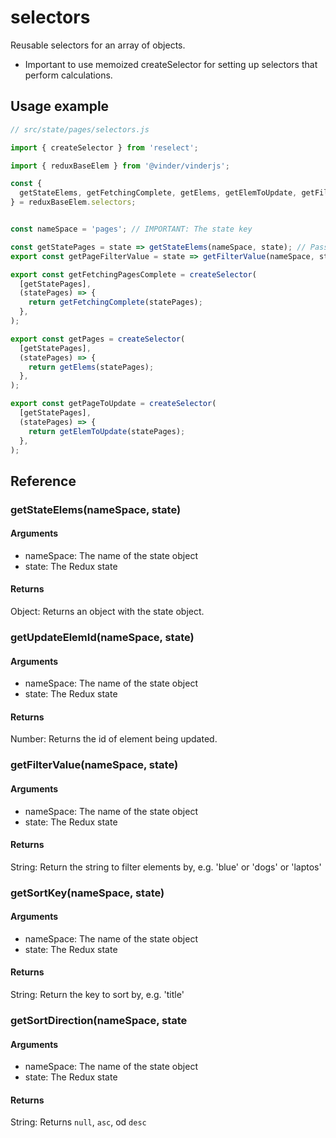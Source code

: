# selectors

Reusable selectors for an array of objects.

- Important to use memoized createSelector for setting up selectors that perform calculations.

## Usage example

```javascript
// src/state/pages/selectors.js

import { createSelector } from 'reselect';

import { reduxBaseElem } from '@vinder/vinderjs';

const {
  getStateElems, getFetchingComplete, getElems, getElemToUpdate, getFilterValue,
} = reduxBaseElem.selectors;


const nameSpace = 'pages'; // IMPORTANT: The state key

const getStatePages = state => getStateElems(nameSpace, state); // Pass this state into the selector functions below
export const getPageFilterValue = state => getFilterValue(nameSpace, state);

export const getFetchingPagesComplete = createSelector(
  [getStatePages],
  (statePages) => {
    return getFetchingComplete(statePages);
  },
);

export const getPages = createSelector(
  [getStatePages],
  (statePages) => {
    return getElems(statePages);
  },
);

export const getPageToUpdate = createSelector(
  [getStatePages],
  (statePages) => {
    return getElemToUpdate(statePages);
  },
);

```

## Reference

### getStateElems(nameSpace, state)
#### Arguments
  * nameSpace: The name of the state object
  * state: The Redux state
#### Returns
Object: Returns an object with the state object.

### getUpdateElemId(nameSpace, state)
#### Arguments
  * nameSpace: The name of the state object
  * state: The Redux state
#### Returns
Number: Returns the id of element being updated.

### getFilterValue(nameSpace, state)
#### Arguments
  * nameSpace: The name of the state object
  * state: The Redux state
#### Returns
String: Return the string to filter elements by, e.g. 'blue' or 'dogs' or 'laptos'
  
### getSortKey(nameSpace, state)
#### Arguments
  * nameSpace: The name of the state object
  * state: The Redux state
#### Returns
String: Return the key to sort by, e.g. 'title'
  
### getSortDirection(nameSpace, state
#### Arguments
  * nameSpace: The name of the state object
  * state: The Redux state
#### Returns
String: Returns `null`, `asc`, od `desc`
